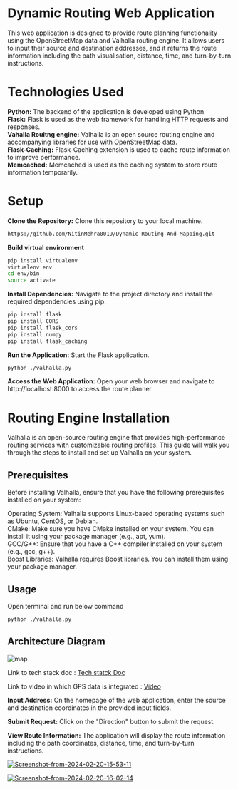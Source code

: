 # Dynamic Routing Web Application
This web application is designed to provide route planning functionality using the OpenStreetMap data and Valhalla routing engine. It allows users to input their source and destination addresses, and it returns the route information including the path visualisation, distance, time, and turn-by-turn instructions.

# Technologies Used
**Python:** The backend of the application is developed using Python.\
**Flask:** Flask is used as the web framework for handling HTTP requests and responses.\
**Vahalla Rouitng engine:** Valhalla is an open source routing engine and accompanying libraries for use with OpenStreetMap data.\
**Flask-Caching:** Flask-Caching extension is used to cache route information to improve performance.\
**Memcached:** Memcached is used as the caching system to store route information temporarily.

# Setup
**Clone the Repository:** Clone this repository to your local machine.

```bash
https://github.com/NitinMehra0019/Dynamic-Routing-And-Mapping.git
```
**Build virtual environment**
```bash
pip install virtualenv
virtualenv env
cd env/bin
source activate
```
**Install Dependencies:** Navigate to the project directory and install the required dependencies using pip.
```bash
pip install flask
pip install CORS
pip install flask_cors
pip install numpy
pip install flask_caching
```
**Run the Application:** Start the Flask application.

```bash
python ./valhalla.py
```

**Access the Web Application:** Open your web browser and navigate to http://localhost:8000 to access the route planner.



# Routing Engine Installation
Valhalla is an open-source routing engine that provides high-performance routing services with customizable routing profiles. This guide will walk you through the steps to install and set up Valhalla on your system.

## Prerequisites
Before installing Valhalla, ensure that you have the following prerequisites installed on your system:

Operating System: Valhalla supports Linux-based operating systems such as Ubuntu, CentOS, or Debian.\
CMake: Make sure you have CMake installed on your system. You can install it using your package manager (e.g., apt, yum).\
GCC/G++: Ensure that you have a C++ compiler installed on your system (e.g., gcc, g++).\
Boost Libraries: Valhalla requires Boost libraries. You can install them using your package manager.

## Usage
Open terminal and run below command
```bash
python ./valhalla.py
```

## Architecture Diagram
![map](https://github.com/NitinMehra0019/Dynamic-Routing-And-Mapping/assets/84515402/37eb7ee8-b066-4b1d-b79a-711acfa72e14)

Link to tech stack doc : [Tech statck Doc](https://drive.google.com/file/d/1u7xB7V71RALhngYwVXjdgTsBiRLa55fu/view?usp=sharing)

Link to video in which GPS data is integrated : [Video](https://drive.google.com/file/d/1XTwU49nhMbhl85bosQ66gIvOMrr1ilj7/view?usp=sharing)

**Input Address:** On the homepage of the web application, enter the source and destination coordinates in the provided input fields.

**Submit Request:** Click on the "Direction" button to submit the request.

**View Route Information:** The application will display the route information including the path coordinates, distance, time, and turn-by-turn instructions.

<a href="https://ibb.co/6Rsvm6P"><img src="https://i.ibb.co/99YwNRT/Screenshot-from-2024-02-20-15-53-11.png" alt="Screenshot-from-2024-02-20-15-53-11" border="0"></a>

<a href="https://ibb.co/jwzzxMj"><img src="https://i.ibb.co/09KKWMz/Screenshot-from-2024-02-20-16-02-14.png" alt="Screenshot-from-2024-02-20-16-02-14" border="0"></a>












